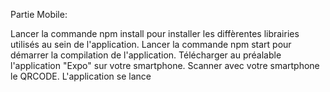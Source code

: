 Partie Mobile:

Lancer la commande npm install pour installer les diffèrentes librairies utilisés au sein de l'application.
Lancer la commande npm start pour démarrer la compilation de l'application.
Télécharger au préalable l'application "Expo" sur votre smartphone.
Scanner avec votre smartphone le QRCODE.
L'application se lance
